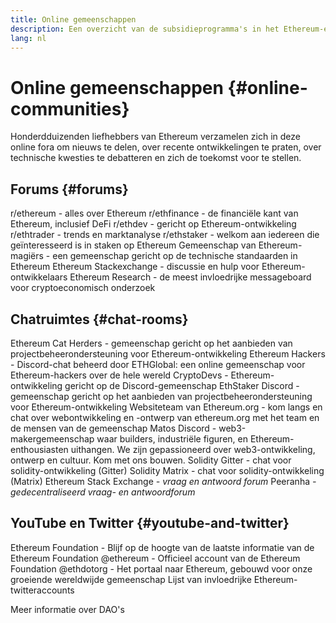 ```yaml
---
title: Online gemeenschappen
description: Een overzicht van de subsidieprogramma's in het Ethereum-ecosysteem.
lang: nl
---
```


# Online gemeenschappen {#online-communities}

Honderdduizenden liefhebbers van Ethereum verzamelen zich in deze online fora om nieuws te delen, over recente ontwikkelingen te praten, over technische kwesties te debatteren en zich de toekomst voor te stellen.

## Forums {#forums}

<SocialListItem socialIcon="reddit"><Link href="https://www.reddit.com/r/ethereum">r/ethereum</Link> - alles over Ethereum</SocialListItem>
<SocialListItem socialIcon="reddit"><Link href="https://www.reddit.com/r/ethfinance/">r/ethfinance</Link> - de financiële kant van Ethereum, inclusief DeFi</SocialListItem>
<SocialListItem socialIcon="reddit"><Link href="https://www.reddit.com/r/ethdev/">r/ethdev</Link> - gericht op Ethereum-ontwikkeling</SocialListItem>
<SocialListItem socialIcon="reddit"><Link href="https://www.reddit.com/r/ethtrader/">r/ethtrader</Link> - trends en marktanalyse</SocialListItem>
<SocialListItem socialIcon="reddit"><Link href="https://www.reddit.com/r/ethstaker/">r/ethstaker</Link> - welkom aan iedereen die geïnteresseerd is in staken op Ethereum</SocialListItem>
<SocialListItem socialIcon="webpage"><Link href="https://ethereum-magicians.org">Gemeenschap van Ethereum-magiërs</Link> - een gemeenschap gericht op de technische standaarden in Ethereum</SocialListItem>
<SocialListItem socialIcon="stackExchange"><Link href="https://ethereum.stackexchange.com">Ethereum Stackexchange</Link> - discussie en hulp voor Ethereum-ontwikkelaars</SocialListItem>
<SocialListItem socialIcon="webpage"><Link href="https://ethresear.ch">Ethereum Research</Link> - de meest invloedrijke messageboard voor cryptoeconomisch onderzoek</SocialListItem>

## Chatruimtes {#chat-rooms}

<SocialListItem socialIcon="discord"><Link href="https://discord.com/invite/Nz6rtfJ8Cu">Ethereum Cat Herders</Link> - gemeenschap gericht op het aanbieden van projectbeheerondersteuning voor Ethereum-ontwikkeling</SocialListItem>
<SocialListItem socialIcon="discord"><Link href="https://ethglobal.com/discord">Ethereum Hackers</Link> - Discord-chat beheerd door ETHGlobal: een online gemeenschap voor Ethereum-hackers over de hele wereld</SocialListItem>
<SocialListItem socialIcon="discord"><Link href="https://discord.gg/5W5tVb3">CryptoDevs</Link> - Ethereum-ontwikkeling gericht op de Discord-gemeenschap</SocialListItem>
<SocialListItem socialIcon="discord"><Link href="https://discord.gg/ethstaker">EthStaker Discord</Link> - gemeenschap gericht op het aanbieden van projectbeheerondersteuning voor Ethereum-ontwikkeling</SocialListItem>
<SocialListItem socialIcon="discord"><Link href="https://discord.gg/ethereum-org">Websiteteam van Ethereum.org</Link> - kom langs en chat over webontwikkeling en -ontwerp van ethereum.org met het team en de mensen van de gemeenschap</SocialListItem>
<SocialListItem socialIcon="discord"><Link href="https://discord.matos.club/">Matos Discord</Link> - web3-makergemeenschap waar builders, industriële figuren, en Ethereum-enthousiasten uithangen. We zijn gepassioneerd over web3-ontwikkeling, ontwerp en cultuur. Kom met ons bouwen.</SocialListItem>
<SocialListItem socialIcon="webpage"><Link href="https://gitter.im/ethereum/solidity">Solidity Gitter</Link> - chat voor solidity-ontwikkeling (Gitter)</SocialListItem>
<SocialListItem socialIcon="webpage"><Link href="https://matrix.to/#/#ethereum_solidity:gitter.im">Solidity Matrix</Link> - chat voor solidity-ontwikkeling (Matrix)</SocialListItem>
<SocialListItem socialIcon="webpage"><Link href="https://ethereum.stackexchange.com/">Ethereum Stack Exchange</Link> _- vraag en antwoord forum_</SocialListItem>
<SocialListItem socialIcon="webpage"><Link href="https://peeranha.io/">Peeranha</Link> _- gedecentraliseerd vraag- en antwoordforum_</SocialListItem>

## YouTube en Twitter {#youtube-and-twitter}

<SocialListItem socialIcon="youtube"><Link href="https://www.youtube.com/c/EthereumFoundation">Ethereum Foundation</Link> - Blijf op de hoogte van de laatste informatie van de Ethereum Foundation</SocialListItem>
<SocialListItem socialIcon="twitter"><Link href="https://twitter.com/ethereum">@ethereum</Link> - Officieel account van de Ethereum Foundation</SocialListItem>
<SocialListItem socialIcon="twitter"><Link href="https://twitter.com/ethdotorg">@ethdotorg</Link> - Het portaal naar Ethereum, gebouwd voor onze groeiende wereldwijde gemeenschap</SocialListItem>
<SocialListItem socialIcon="webpage"><Link href="https://hive.one/c/ethereum?page=1">Lijst van invloedrijke Ethereum-twitteraccounts</Link></SocialListItem>

<Divider />

<Callout emoji=":classical_building:" titleKey="page-community-daos-callout-title" descriptionKey="page-community-daos-callout-description">
  <div>
    <ButtonLink href="/community/get-involved/#decentralized-autonomous-organizations-daos">
      Meer informatie over DAO's
    </ButtonLink>
  </div>
</Callout>
